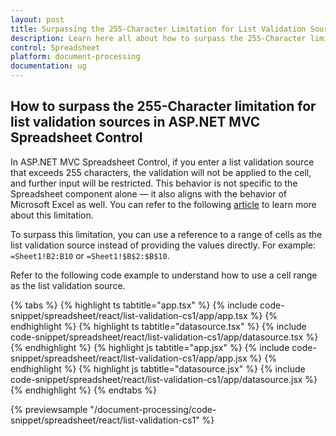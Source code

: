 ```yaml
---
layout: post
title: Surpassing the 255-Character Limitation for List Validation Sources in ASP.NET MVC Spreadsheet Control | Syncfusion
description: Learn here all about how to surpass the 255-Character limitation for list validation sources in ASP.NET MVC Spreadsheet Control of Syncfusion Essential JS 2 and more.
control: Spreadsheet
platform: document-processing
documentation: ug
---
```


## How to surpass the 255-Character limitation for list validation sources in ASP.NET MVC Spreadsheet Control

In ASP.NET MVC Spreadsheet Control, if you enter a list validation source that exceeds 255 characters, the validation will not be applied to the cell, and further input will be restricted. This behavior is not specific to the Spreadsheet component alone — it also aligns with the behavior of Microsoft Excel as well. You can refer to the following [article](https://support.microsoft.com/en-us/office/excel-specifications-and-limits-1672b34d-7043-467e-8e27-269d656771c3?ui=en-us&rs=en-us&ad=us) to learn more about this limitation.

To surpass this limitation, you can use a reference to a range of cells as the list validation source instead of providing the values directly. For example: `=Sheet1!B2:B10` or `=Sheet1!$B$2:$B$10`.

Refer to the following code example to understand how to use a cell range as the list validation source.

{% tabs %}
{% highlight ts tabtitle="app.tsx" %}
{% include code-snippet/spreadsheet/react/list-validation-cs1/app/app.tsx %}
{% endhighlight %}
{% highlight ts tabtitle="datasource.tsx" %}
{% include code-snippet/spreadsheet/react/list-validation-cs1/app/datasource.tsx %}
{% endhighlight %}
{% highlight js tabtitle="app.jsx" %}
{% include code-snippet/spreadsheet/react/list-validation-cs1/app/app.jsx %}
{% endhighlight %}
{% highlight js tabtitle="datasource.jsx" %}
{% include code-snippet/spreadsheet/react/list-validation-cs1/app/datasource.jsx %}
{% endhighlight %}
{% endtabs %}

{% previewsample "/document-processing/code-snippet/spreadsheet/react/list-validation-cs1" %}